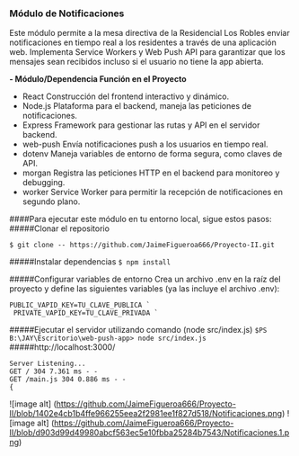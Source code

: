 ### Módulo de Notificaciones
<p>
Este módulo permite a la mesa directiva de la Residencial Los Robles enviar notificaciones en tiempo real a los residentes a través de una aplicación web. Implementa Service Workers y Web Push API para garantizar que los mensajes sean recibidos incluso si el usuario no tiene la app abierta.
</p>

**- Módulo/Dependencia	Función en el Proyecto**
<ul>
<li>React	Construcción del frontend interactivo y dinámico.</li>
<li>Node.js	Plataforma para el backend, maneja las peticiones de notificaciones.</li>
<li>Express	Framework para gestionar las rutas y API en el servidor backend.</li>
<li>web-push	Envía notificaciones push a los usuarios en tiempo real.</li>
<li>dotenv	Maneja variables de entorno de forma segura, como claves de API.</li>
<li>morgan	Registra las peticiones HTTP en el backend para monitoreo y debugging.</li>
<li>worker	Service Worker para permitir la recepción de notificaciones en segundo plano.
</li>
</ul>
####Para ejecutar este módulo en tu entorno local, sigue estos pasos:
#####Clonar el repositorio

`$ git clone -- https://github.com/JaimeFigueroa666/Proyecto-II.git
 `

#####Instalar dependencias
`$ npm install `

#####Configurar variables de entorno
Crea un archivo .env en la raíz del proyecto y define las siguientes variables
(ya las incluye el archivo .env):

```
PUBLIC_VAPID_KEY=TU_CLAVE_PUBLICA `
 PRIVATE_VAPID_KEY=TU_CLAVE_PRIVADA `
```
#####Ejecutar el servidor utilizando comando (node src/index.js)
`$PS B:\JAY\Escritorio\web-push-app> node src/index.js `
#####http://localhost:3000/
```
Server Listening...
GET / 304 7.361 ms - -
GET /main.js 304 0.886 ms - -
{

```
![image alt] (https://github.com/JaimeFigueroa666/Proyecto-II/blob/1402e4cb1b4ffe966255eea2f2981ee1f827d518/Notificaciones.png)
![image alt] (https://github.com/JaimeFigueroa666/Proyecto-II/blob/d903d99d49980abcf563ec5e10fbba25284b7543/Notificaciones.1.png)
